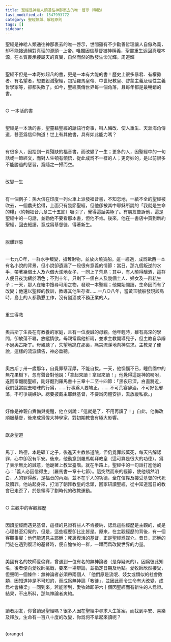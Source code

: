 ```yaml
---
title: 聖經是神給人類通往神那裹去的唯一啓示（轉貼）
last_modified_at: 1547993772
category: 聖經無誤、解經原則
tags: []
sidebar: 
---
```


<p>聖經是神給人類通往神那裹去的唯一啓示，世間雖有不少勸善哲理讓人自傲為義，却不能接通絕對真理的源頭--上帝。唯獨因信基督被神稱義，聖靈重生返回真理本源，在本質裹承接屬天的真實，自然而然的散發生命光輝。<!--more-->周道輝 <br/><br/><br/>聖經不但是一本奇妙超凡的書，更是一本有大能的書！歷史上很多暴君、有權勢者、有名望者，想要毀滅聖經，包括羅馬皇帝、中世紀教皇、啓蒙主義及理性主義哲學家等，卻都失敗了。如今，聖經廣傳世界每一個角落，且每年都是最暢銷的書。 <br/><br/><br/>○ 一本活的書 <br/><br/><br/>聖經是一本活的書，聖靈藉聖經的話語行奇事，叫人悔改、使人重生、天涯海角傳道，甚至爲信仰殉道！世上有其他書，具有如此能力嗎？ <br/><br/><br/>有很多人，因拾到一頁殘缺的福音書，而改變了一生；更多的人，因聖經中的一句話或一節經文，而對人生頓有領悟，從此成爲不一樣的人；更奇妙的，是以前很多不能勝過的惡習，竟隨之一掃而空。 <br/><br/><br/>改變一生 <br/><br/><br/>有一個例子：孫大信在印度一列火車上派發福音書，不知怎地，一紙不全的聖經被吹去，一個農夫拾得，上面只有幾節聖經，但他卻被其中耶穌所說的「我就是生命的糧」（約翰福音六章三十五節）吸引了，覺得這話美極了。有朋友告訴他，這是聖經中的一句話，並勸他不要看那本書，但他不肯。後來，他在一書店中買到新約聖經，回去細讀，竟成爲基督徒，得著新生。 <br/><br/><br/>脫離罪惡 <br/><br/><br/>一七九○年，一群水手叛變，搶奪財物，並放火燒貨船。這一經過，成爲歐西一本有名小說的背景，但小說卻遺漏了一段很有意義的情節：當日，那九個叛逆的水手，帶著幾個土人及六個大溪地女子，一同上了荒島；其中，有人曉得釀酒，這群人便日夜沈緬於酒色；不到十年，只剩下一個白人及幾個土人、婦女及一群私生子；一天，那人在箱中搜尋可用之物，發現一本聖經；他開始閱讀，生命因而有了改變；他還以聖經的教訓，教導其他生存者……一八○八年，當黃玉號船發現該島時，島上的人都勤懇工作，沒有酗酒或不務正業的人。 <br/><br/><br/>重生得救 <br/><br/><br/>奧古斯丁生長在有教養的家庭，且有一位虔誠的母親。他年輕時，雖有高深的學問，卻放蕩不羈，放縱情欲。母親常爲他祈禱，並求主教開導兒子，但主教自承辯不過奧古斯丁。母親聽了，失望地跪在那裏，痛哭流涕地向神哀求。主教見了便說，這樣的流淚禱告，神必垂聽。 <br/><br/><br/>奧古斯丁卅一歲那年，自覺罪孽深厚，不能自拔。一天，他懊惱不已，睡倒園中的無花果樹下，忽有聲音對他說：「拿起來讀！拿起來讀！」他覺得這是神的吩咐，遂回家翻閱聖經，剛好翻到羅馬書十三章十二至十四節：「黑夜已深，白晝將近，我們就當脫去暗昧的行爲，……行事爲人要端正，……不可荒宴醉酒，不可好色邪蕩，不可爭競嫉妒。總要披戴主耶穌基督，不要爲肉體安排，去放縱私欲。」 <br/><br/><br/>好像是神親自責備與提醒，他立刻說：「這就是了，不用再讀了！」自此，他悔改順服基督，後來成爲偉大神學家，對初期教會有極大影響。 <br/><br/><br/>獻身聖道 <br/><br/><br/>馬丁．路德，本是礦工之子，後進天主教修道院，但仍覺罪該萬死，每天告解認罪，心中卻沒有平安。後來，他動意到羅馬朝拜教皇（這可算是很大的功德）。爲了表示無比的誠意，他跪著上教堂臺階。就在半路上，聖經中的一句話打進他的心：「義人必因信得生」（羅馬書一章十七節）。這突然而來的經節，使他頓然明白，人的罪得赦，是福音的內涵，並不在乎人的功德，全在信靠及接受基督的代死及贖罪。他站起身來，打消了朝拜教皇的念頭，回家研讀聖經，從中知道當日的教會已走歪了，於是領導了劃時代的改教運動。 <br/><br/><br/>○ 主觀中的客觀經歷 <br/><br/><br/>因讀聖經而遇見基督，這樣的見證有些人不肯接納，認爲這些經歷是主觀的，或是心理甚至幻覺的，但是，這些經歷卻比比皆是。原來，在主觀經歷的背後，有一個客觀事實：他們能遇見主耶穌：死裏復活的基督，正是聖經爲媒介。昔日，耶穌的門徒在遇到復活的基督時，便自膽怯的一群，一躍而爲改變世界的力量。<br/><br/> <br/>美國有名的牧師愛倫賽，曾遇到一位有名的無神論者（是存疑派的）。因爲彼此知名，後者便向愛牧師挑戰，要來一場辯論，並指定日期及地點。愛牧師欣然接受，但聲明一個條件：無神論者必須帶兩個人 「他們原是流氓、妓女或類似的社會敗類，因知道神是不可知的，而成爲無神論「教徒」，並因此而令生命有大改變，成爲社會棟梁」一同到來，若能辦到，愛牧師即帶六十個因聖經而有新生的人爲證。結果，不出所料，那無神論者爽約。 <br/><br/><br/>讀者朋友，你曾讀過聖經嗎？很多人因在聖經中尋求人生答案，而找到平安、喜樂及釋放，生命有一百八十度的改變，你爲何不拿起來讀呢？<br/><br/><br/>(orange)<br/>
</p>